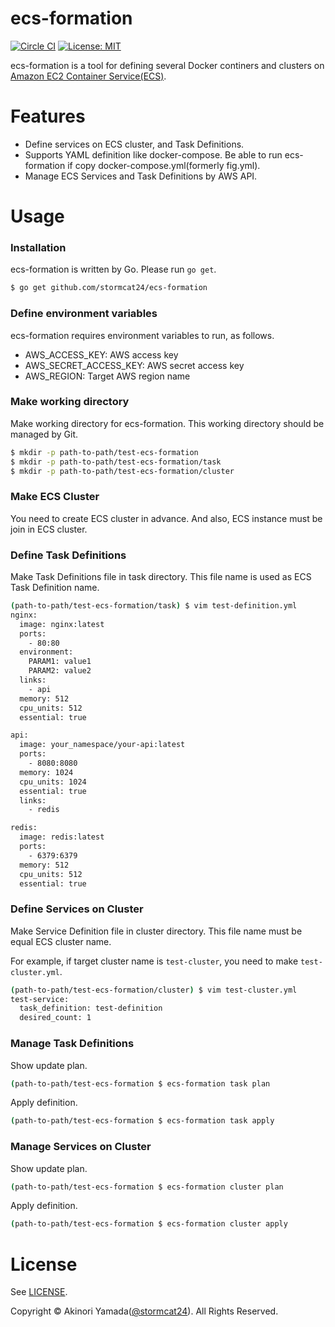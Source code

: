 ecs-formation
==========

[![Circle CI](https://circleci.com/gh/stormcat24/ecs-formation.svg?style=shield&circle-token=baf60b45ce2de8c5d11b3e6d77a3a23ebf2d5991)](https://circleci.com/gh/stormcat24/ecs-formation)
[![License: MIT](http://img.shields.io/badge/license-MIT-orange.svg)](LICENSE)

ecs-formation is a tool for defining several Docker continers and clusters on [Amazon EC2 Container Service(ECS)](https://aws.amazon.com/ecs/).

# Features

* Define services on ECS cluster, and Task Definitions.
* Supports YAML definition like docker-compose. Be able to run ecs-formation if copy docker-compose.yml(formerly fig.yml).
* Manage ECS Services and Task Definitions by AWS API. 

# Usage

### Installation

ecs-formation is written by Go. Please run `go get`.

```bash
$ go get github.com/stormcat24/ecs-formation
```

### Define environment variables

ecs-formation requires environment variables to run, as follows.

* AWS_ACCESS_KEY: AWS access key
* AWS_SECRET_ACCESS_KEY: AWS secret access key
* AWS_REGION: Target AWS region name

### Make working directory

Make working directory for ecs-formation. This working directory should be managed by Git.

```bash
$ mkdir -p path-to-path/test-ecs-formation
$ mkdir -p path-to-path/test-ecs-formation/task
$ mkdir -p path-to-path/test-ecs-formation/cluster
```

### Make ECS Cluster

You need to create ECS cluster in advance. And also, ECS instance must be join in ECS cluster.

### Define Task Definitions

Make Task Definitions file in task directory. This file name is used as ECS Task Definition name.
 
```bash
(path-to-path/test-ecs-formation/task) $ vim test-definition.yml
nginx:
  image: nginx:latest
  ports:
    - 80:80
  environment:
    PARAM1: value1
    PARAM2: value2
  links:
    - api
  memory: 512
  cpu_units: 512
  essential: true

api:
  image: your_namespace/your-api:latest
  ports:
    - 8080:8080
  memory: 1024
  cpu_units: 1024
  essential: true
  links:
    - redis

redis:
  image: redis:latest
  ports:
    - 6379:6379
  memory: 512
  cpu_units: 512
  essential: true
```

### Define Services on Cluster

Make Service Definition file in cluster directory. This file name must be equal ECS cluster name. 

For example, if target cluster name is `test-cluster`, you need to make `test-cluster.yml`.

```bash
(path-to-path/test-ecs-formation/cluster) $ vim test-cluster.yml
test-service:
  task_definition: test-definition
  desired_count: 1
```

### Manage Task Definitions

Show update plan.

```bash
(path-to-path/test-ecs-formation $ ecs-formation task plan
```

Apply definition.
 
```bash
(path-to-path/test-ecs-formation $ ecs-formation task apply
```

### Manage Services on Cluster

Show update plan.

```bash
(path-to-path/test-ecs-formation $ ecs-formation cluster plan
```

Apply definition.

```bash
(path-to-path/test-ecs-formation $ ecs-formation cluster apply
```


License
===
See [LICENSE](LICENSE).

Copyright © Akinori Yamada([@stormcat24](https://twitter.com/stormcat24)). All Rights Reserved.
